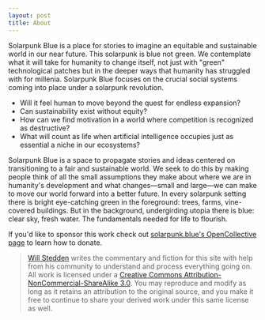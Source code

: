```yaml
---
layout: post
title: About
---
```


Solarpunk Blue is a place for stories to imagine an equitable and sustainable world in our near future. This solarpunk is blue not green. We contemplate what it will take for humanity to change itself, not just with "green" technological patches but in the deeper ways that humanity has struggled with for millenia. Solarpunk Blue focuses on the crucial social systems coming into place under a solarpunk revolution.

- Will it feel human to move beyond the quest for endless expansion?
- Can sustainability exist without equity?
- How can we find motivation in a world where competition is recognized as destructive?
- What will count as life when artificial intelligence occupies just as essential a niche in our ecosystems?

Solarpunk Blue is a space to propagate stories and ideas centered on transitioning to a fair and sustainable world.  We seek to do this by making people think of all the small assumptions they make about where we are in humanity's development and what changes&mdash;small and large&mdash;we can make to move our world forward into a better future.  In every solarpunk setting there is bright eye-catching green in the foreground: trees, farms, vine-covered buildings.  But in the background, undergirding utopia there is blue: clear sky, fresh water. The fundamentals needed for life to flourish.

If you'd like to sponsor this work check out <a href="https://opencollective.com/solarpunk-blue">solarpunk.blue's OpenCollective page</a> to learn how to donate.

> <a href="https://will.stedden.org">Will Stedden</a> writes the commentary and fiction for this site with help from his community to understand and process everything going on.  All work is licensed under a <a href="https://creativecommons.org/licenses/by-nc-sa/3.0/"> Creative Commons Attribution-NonCommercial-ShareAlike 3.0</a>. You may reproduce and modify as long as it retains an attribution to the original source, and you make it free to continue to share your derived work under this same license as well.